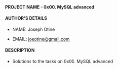 #### PROJECT NAME - 0x00. MySQL advanced

#### AUTHOR'S DETAILS

- NAME: Joseph Otine

- EMAIL: joeotine@gmail.com

#### DESCRIPTION

- Solutions to the tasks on 0x00. MySQL advanced
